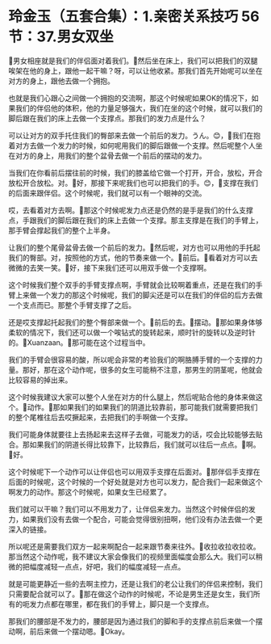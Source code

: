 # 玲金玉（五套合集）：1.亲密关系技巧 56节：37.男女双坐

🎼男女相座就是我们的伴侣面对着我们。🎼然后坐在床上，我们可以把我们的双腿唉架在他的身上，跟他一起干嘛？呀，可以让他收紧。那我们首先开始呢可以坐在对方的身上，跟他去做一个拥抱。

也就是我们心跟心之间做一个拥抱的交流啊，那这个时候呢如果OK的情况下，如果我们的伴侣他的体积，他的力量足够强大，我们在坐的这个时候，就可以我们的脚后跟在我们的床上去做一个支撑点。那我们的发力点是什么？

可以让对方的双手托住我们的臀部来去做一个前后的发力。うん。😊，🎼我们在抱着对方去做一个发力的时候，如何呢用我们的脚后跟做一个支撑。然后呢整个人坐在对方的身上，用我们的整个盆骨去做一个前后的摆动的发力。

当我们在你看前后摆往前的时候，我们的膝盖给它做一个打开，开合，放松，开合放松开合放松。对。🎼好，那接下来呢我们也可以把我们的手。😊，🎼支撑在我们的后面来跟伴侣。这个时候呢，我们就可以有一个眼神的交流。

哎，去看着对方去啊。🎼那这个时候呢发力点还是仍然的是手是我们的什么支撑点，手跟我们的脚后跟在我们的床上去做一个支撑。那主支撑是在我们的手臂上，那手臂会撑起我们的整个上半身。

让我们的整个尾骨盆骨去做一个前后的发力。🎼然后呢，对方也可以用他的手托起我们的臀部。对，按照他的方式，他的节奏来做一个。🎼前后。🎼看着对方可以去微微的去笑一笑。🎼好，接下来我们还可以用双手做一个支撑啊。

这个时候我们整个双手的手臂支撑点啊，手臂就会比较啊着重点，还是在我们的手臂上来做一个发力的那这个时候呢，我们的脚尖还是可以在我们的伴侣的后方去做一个支点而已。那整个手臂支撑了之后。

还是哎支撑起托起我们的整个臀部来做一个。🎼前后的去。🎼摆动。🎼那如果身体够柔软的情况下，我们还可以做一个唉钻式的旋转起来，顺时针的旋转以及逆时针的。🎼Xuanzaan。🎼那可能在这个过程当中。

我们的手臂会很容易的酸，所以呢会非常的考验我们的啊胳膊手臂的一个支撑的力量。那好，那在这个动作呢，很多的女生可能稍不注意，那男生的阴茎呢，他就会比较容易的掉出来。

这个时候我建议大家可以整个人坐在对方的什么腿上，然后呢贴合他的身体来做这个。🎼动作。🎼那如果我们的如果我们的阴道比较靠前，那可能我们就需要把我们的整个尾椎往后去哎撅起来，去把我们的手啊做一个支撑。

我们可能身体就要往上去扬起来去这样子去做，可能发力的话，哎会比较能够去贴合。那如果我们的阴道长得比较靠下，比较靠后，我们就可以往后一点点。🎼啊。🎼好。

这个时候呢下一个动作可以让伴侣也可以用双手支撑在后面对。🎼那伴侣手支撑在后面的时候呢，这个时候的一个好处就是对方也可以发力，配合我们一起来做这个啊发力的动作。那这个时候呢，如果女生已经累了。

我们就可以干嘛？我们可以不用发力了，让伴侣来发力。当然这个时候伴侣的发力，如果我们没有去做一个配合，可能会觉得很别扭啊，他们没有办法去做一个更深入的链接。

所以呢还是需要我们双方一起来啊配合一起来跟节奏来往外。🎼收拉收拉收拉收。那当然这个动作呢，我不建议大家会像我们的视频里面幅度会那么大。我们可以稍微的把幅度减轻一点点，好吧，我们的幅度减轻一点点。

就是可能更静近一些的去啊主控力，还是让我们的老公让我们的伴侣来控制，我们只需要配合就可以了。🎼那在做这个动作的时候呢，不论是男生还是女生，我们所有的呃发力点都在哪里，都在我们的手臂上，脚只是一个支撑点。

那我们的腰部是不发力的，腰部是因为通过我们的脚和手的支撑点前后来做一个摆动啊，前后来做一个摆动嗯。🎼Okay。

